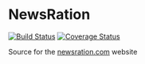 # NewsRation
[![Build Status](https://travis-ci.com/michaeljp/newsration.svg?branch=master)](https://travis-ci.com/michaeljp/newsration)
[![Coverage Status](https://coveralls.io/repos/github/michaeljp/newsration/badge.svg)](https://coveralls.io/github/michaeljp/newsration)

Source for the [newsration.com](https://newsration.com) website